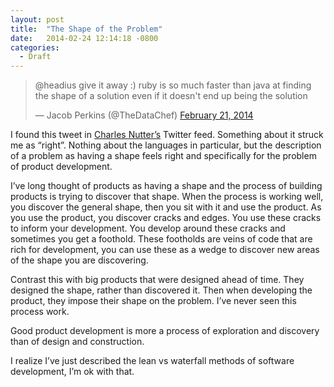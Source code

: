 ```yaml
---
layout: post
title:  "The Shape of the Problem"
date:   2014-02-24 12:14:18 -0800
categories:
  - Draft
---
```


<blockquote class="twitter-tweet"><p>@headius give it away :) ruby is so much faster than java at finding the shape of a solution even if it doesn't end up being the solution</p>&mdash; Jacob Perkins (@TheDataChef) <a href="https://twitter.com/TheDataChef/status/437045024451084289">February 21, 2014</a></blockquote>
<script async src="//platform.twitter.com/widgets.js" charset="utf-8"></script>

I found this tweet in  [Charles Nutter’s](http://twitter.com/headius)  Twitter feed. Something about it struck me as “right”. Nothing about the languages in particular, but the description of a problem as having a shape feels right and specifically for the problem of product development. 

 I’ve long thought of products as having a shape and the process of building products is trying to discover that shape. When the process is working well, you discover the general shape, then you sit with it and use the product. As you use the product, you discover cracks and edges. You use these cracks to inform your development. You develop around these cracks and sometimes you get a foothold. These footholds are veins of code that are rich for development, you can use these as a wedge to discover new areas of the shape you are discovering. 

 Contrast this with big products that were designed ahead of time. They designed the shape, rather than discovered it. Then when developing the product, they impose their shape on the problem. I’ve never seen this process work. 

 Good product development is more a process of exploration and discovery than of design and construction. 

 I realize I’ve just described the lean vs waterfall methods of software development, I’m ok with that. 

 

